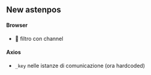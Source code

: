 ## New astenpos
#### Browser
- 🚀 filtro con channel

#### Axios
- `_key` nelle istanze di comunicazione (ora hardcoded)

